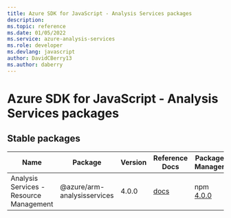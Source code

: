 ```yaml
---
title: Azure SDK for JavaScript - Analysis Services packages
description: 
ms.topic: reference
ms.date: 01/05/2022
ms.service: azure-analysis-services
ms.role: developer
ms.devlang: javascript
author: DavidCBerry13
ms.author: daberry
---
```


# Azure SDK for JavaScript - Analysis Services packages

## Stable packages

| Name                  | Package              | Version          | Reference Docs         | Package Manager                |
|-----------------------|----------------------|------------------|------------------------|--------------------------------|
| Analysis Services - Resource Management | @azure/arm-analysisservices | 4.0.0 | [docs](/azure/javascript/sdk/sdk-demo2/analysis-services/arm-analysisservices/azure-arm-analysisservices/stable)  | npm [4.0.0](https://www.npmjs.com/package/%40azure%2Farm-analysisservices) |
 

 


 